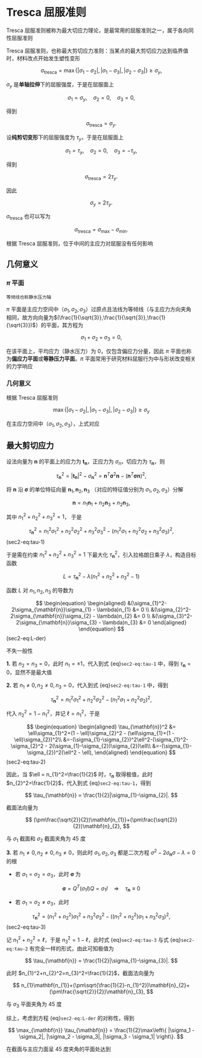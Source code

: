 # Tresca 屈服准则

<span class="gray-text">
Tresca 屈服准则被称为最大切应力理论，是最常用的屈服准则之一，属于各向同性屈服准则
</span>

Tresca 屈服准则，也称最大剪切应力准则：当某点的最大剪切应力达到临界值时，材料改点开始发生塑性变形

$$
\sigma_{\text{tresca}} = \max\left\{ |\sigma_1 - \sigma_2|, |\sigma_1 - \sigma_3|, |\sigma_2 - \sigma_3| \right\}\geq\sigma_{y},
$$

$\sigma_{y}$ 是**单轴拉伸**下的屈服强度，于是在屈服面上

$$
\sigma_{1}=\sigma_{y},\quad\sigma_{2} = 0,\quad \sigma_{3} = 0,
$$

得到

$$
\sigma_{\text{tresca}} = \sigma_{y}.
$$

设**纯剪切变形**下的屈服强度为 $\tau_{y}$，于是在屈服面上

$$
\sigma_{1}=\tau_{y},\quad\sigma_{2} = 0,\quad \sigma_{3} = -\tau_{y},
$$

得到

$$
\sigma_{\text{tresca}} = 2\tau_{y}.
$$

因此

$$
\sigma_{y} = 2\tau_{y}.
$$

$\sigma_{\text{tresca}}$ 也可以写为

$$
\sigma_{\text{tresca}} = \sigma_{\text{max}} - \sigma_{\text{min}}.
$$

根据 Tresca 屈服准则，位于中间的主应力对屈服没有任何影响

## 几何意义

### $\pi$ 平面

```{margin}
等倾线也称静水压力轴
```

$\pi$ 平面是主应力空间中（$\sigma_{1},\sigma_{2},\sigma_{3}$）过原点且法线为等倾线（与主应力方向夹角相同，故方向向量为$(\frac{1}{\sqrt{3}},\frac{1}{\sqrt{3}},\frac{1}{\sqrt{3}})$）的平面，其方程为

$$
\sigma_{1}+\sigma_{2}+\sigma_{3} = 0,
$$

在该平面上，平均应力（静水压力）为 $0$，仅包含偏应力分量，因此 $\pi$ 平面也称为**偏应力平面**或**等静压力平面**。$\pi$ 平面常用于研究材料屈服行为中与形状改变相关的力学响应

### 几何意义

根据 Tresca 屈服准则

$$
\max\left\{ |\sigma_1 - \sigma_2|, |\sigma_1 - \sigma_3|, |\sigma_2 - \sigma_3| \right\}\geq\sigma_{y}
$$

在主应力空间中（$\sigma_{1},\sigma_{2},\sigma_{3}$），上式对应

## 最大剪切应力


设法向量为 $\mathbf{n}$ 的平面上的应力为 $\mathbf{t}_{\mathbf{n}}$，正应力为 $\sigma_{n}$，切应力为 $\tau_{\mathbf{n}}$，则

$$
\tau_{\mathbf{n}}^{2} = |\mathbf{t}_{\mathbf{n}}|^{2} - \sigma_{\mathbf{n}}^{2} = \mathbf{n}^{T}\boldsymbol{\sigma}^{2}\mathbf{n} - (\mathbf{n}^{T}\boldsymbol{\sigma}\mathbf{n})^{2},
$$

将 $\mathbf{n}$ 沿 $\boldsymbol{\sigma}$ 的单位特征向量 $\mathbf{n}_{1},\mathbf{n}_{2},\mathbf{n}_{3}$ （对应的特征值分别为 $\sigma_{1},\sigma_{2},\sigma_{3}$）分解

$$
\mathbf{n} = n_{1}\mathbf{n}_{1}+n_{2}\mathbf{n}_{3}+n_{2}\mathbf{n}_{3},
$$

其中 $n_{1}^2+n_{2}^2+n_{3}^2=1$， 于是

$$
\tau_{\mathbf{n}}^2 = n_{1}^{2}\sigma_{1}^{2}+n_{2}^{2}\sigma_{2}^{2}+n_{3}^{2}\sigma_{3}^{2}-(n_{1}^{2}\sigma_{1}+n_{2}^{2}\sigma_{2}+n_{3}^{2}\sigma_{3})^2,
$$ (sec2-eq:tau-1)

于是需在约束 $n_{1}^2+n_{2}^2+n_{3}^2=1$ 下最大化 $\tau_{\mathbf{n}}^2$，引入拉格朗日乘子 $\lambda$，构造目标函数

$$
L = \tau_{\mathbf{n}}^2 - \lambda(n_{1}^2+n_{2}^2+n_{3}^2-1)
$$

函数 $L$ 对 $n_{1},n_{2},n_{3}$ 的导数为

$$
\begin{equation}
\begin{aligned}
&(\sigma_{1}^2-2\sigma_{\mathbf{n}}\sigma_{1} - \lambda)n_{1} &= 0 \\
&(\sigma_{2}^2-2\sigma_{\mathbf{n}}\sigma_{2} - \lambda)n_{2} &= 0 \\
&(\sigma_{3}^2-2\sigma_{\mathbf{n}}\sigma_{3} - \lambda)n_{3} &= 0
\end{aligned}
\end{equation}
$$ (sec2-eq:L-der)

不失一般性

**1.** 若 $n_{2}=n_{3}=0$，此时 $n_{1}=\pm1$，代入到式 {eq}`sec2-eq:tau-1` 中，得到 $\tau_{\mathbf{n}}=0$，显然不是最大值

**2.** 若 $n_{1}\neq0,n_{2}\neq0,n_{3}=0$，代入到式 {eq}`sec2-eq:tau-1` 中，得到

$$
\tau_{\mathbf{n}}^2 = n_{1}^2\sigma_{1}^2+n_{2}^2\sigma_{2}^2 - (n_{1}^2\sigma_{1}+n_{2}^2\sigma_{2})^2,
$$

代入 $n_{2}^2 = 1 - n_{1}^2$，并记 $\ell = n_{1}^2$，于是

$$
\begin{equation}
\begin{aligned}
\tau_{\mathbf{n}}^2 &= \ell\sigma_{1}^2+(1 - \ell)\sigma_{2}^2 - (\ell\sigma_{1}+(1 - \ell)\sigma_{2})^2\\
&=-(\sigma_{1}-\sigma_{2})^2\ell^2-(\sigma_{1}^2-\sigma_{2}^2 - 2(\sigma_{1}-\sigma_{2})\sigma_{2})\ell\\
&=-(\sigma_{1}-\sigma_{2})^2(\ell^2 - \ell),
\end{aligned}
\end{equation}
$$ (sec2-eq:tau-2)

因此，当 $\ell = n_{1}^2=\frac{1}{2}$ 时，$\tau_{\mathbf{n}}$ 取得极值，此时 $n_{2}^2=\frac{1}{2}$，代入到式 {eq}`sec2-eq:tau-1`，得到

$$
\tau_{\mathbf{n}} = \frac{1}{2}|\sigma_{1}-\sigma_{2}|.
$$

截面法向量为 

$$
(\pm\frac{\sqrt{2}}{2})\mathbf{n_{1}}+(\pm\frac{\sqrt{2}}{2})\mathbf{n}_{2},
$$

与 $\sigma_{1}$ 截面和 $\sigma_{2}$ 截面夹角为 $45$ 度

**3.** 若 $n_{1}\neq0,n_{2}\neq0,n_{3}\neq0$，则此时 $\sigma_{1},\sigma_{2},\sigma_{3}$ 都是二次方程 $\sigma^2-2\sigma_{\mathbf{n}}\sigma - \lambda = 0$ 的根

- 若 $\sigma_{1}=\sigma_{2}=\sigma_{3}$，此时 $\boldsymbol{\sigma}$ 为

$$
\boldsymbol{\sigma} = Q^{T}(\sigma_{1}I)Q = \sigma_{1}I \quad\Longrightarrow\quad \tau_{\mathbf{n}}\equiv0
$$

- 若 $\sigma_{1}=\sigma_{2}\neq\sigma_{3}$，此时

$$
\tau_{\mathbf{n}}^2 = (n_{1}^{2}+n_{2}^{2})\sigma_{1}^{2}+n_{3}^{2}\sigma_{3}^{2}-((n_{1}^{2}+n_{2}^{2})\sigma_{1}+n_{3}^{2}\sigma_{3})^2,
$$ (sec2-eq:tau-3)

记 $n_{1}^2+n_{2}^2 = \ell$，于是 $n_{3}^2 = 1-\ell$，此时式 {eq}`sec2-eq:tau-3` 与式 {eq}`sec2-eq:tau-2` 有完全一样的形式，由此可知极值为

$$
\tau_{\mathbf{n}} = \frac{1}{2}|\sigma_{1}-\sigma_{3}|.
$$

此时 $n_{1}^2+n_{2}^2=n_{3}^2=\frac{1}{2}$，截面法向量为 

$$
n_{1}\mathbf{n_{1}}+(\pm\sqrt{\frac{1}{2}-n_{1}^2})\mathbf{n}_{2}+(\pm\frac{\sqrt{2}}{2})\mathbf{n}_{3},
$$

与 $\sigma_{3}$ 平面夹角为 $45$ 度

综上，考虑到方程 {eq}`sec2-eq:L-der` 的对称性，得到 

$$
\max_{\mathbf{n}} \tau_{\mathbf{n}} = \frac{1}{2}\max\left\{ |\sigma_1 - \sigma_2|, |\sigma_2 - \sigma_3|, |\sigma_3 - \sigma_1| \right\}.
$$

在截面与主应力面呈 $45$ 度夹角的平面处达到
